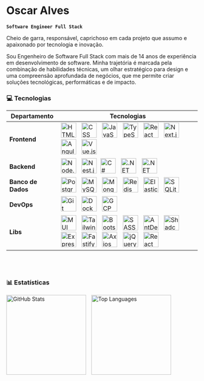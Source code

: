 # Oscar Alves

**`Software Engineer Full Stack`**

Cheio de garra, responsável, caprichoso em cada projeto que assumo e apaixonado por tecnologia e inovação.

Sou Engenheiro de Software Full Stack com mais de 14 anos de experiência em desenvolvimento de software. Minha trajetória é marcada pela combinação de habilidades técnicas, um olhar estratégico para design e uma compreensão aprofundada de negócios, que me permite criar soluções tecnológicas, performáticas e de impacto.

### 💻 Tecnologias

| Departamento       | Tecnologias                                                                                                                                                                                                                                                                                                                                                                                                                                                                                                                                                                                                                                                                                                                                                                                                                                                                                                                                                                                                                                                                                                                                                                                                                                                                                                                                                                                                                                                                                                                                                                                                                                                                                                                                                                                                                                                                                       |
| ------------------ | ------------------------------------------------------------------------------------------------------------------------------------------------------------------------------------------------------------------------------------------------------------------------------------------------------------------------------------------------------------------------------------------------------------------------------------------------------------------------------------------------------------------------------------------------------------------------------------------------------------------------------------------------------------------------------------------------------------------------------------------------------------------------------------------------------------------------------------------------------------------------------------------------------------------------------------------------------------------------------------------------------------------------------------------------------------------------------------------------------------------------------------------------------------------------------------------------------------------------------------------------------------------------------------------------------------------------------------------------------------------------------------------------------------------------------------------------------------------------------------------------------------------------------------------------------------------------------------------------------------------------------------------------------------------------------------------------------------------------------------------------------------------------------------------------------------------------------------------------------------------------------------------------- |
| **Frontend**       | <img alt="HTML" title="HTML" height="40" style="margin-right:10px" src="https://cdn.jsdelivr.net/gh/devicons/devicon@latest/icons/html5/html5-original.svg" /> <img alt="CSS" title="CSS" height="40" style="margin-right:10px" src="https://cdn.jsdelivr.net/gh/devicons/devicon@latest/icons/css3/css3-original.svg" /> <img alt="JavaScript" title="JavaScript" height="40" style="margin-right:10px" src="https://cdn.jsdelivr.net/gh/devicons/devicon@latest/icons/javascript/javascript-original.svg" /> <img alt="TypeScript" title="TypeScript" height="40" style="margin-right:10px" src="https://cdn.jsdelivr.net/gh/devicons/devicon@latest/icons/typescript/typescript-original.svg" /> <img alt="React" title="React" height="40" style="margin-right:10px" src="https://cdn.jsdelivr.net/gh/devicons/devicon@latest/icons/react/react-original.svg" /> <img alt="Next.js" title="Next.js" height="40" style="margin-right:10px" src="https://cdn.jsdelivr.net/gh/devicons/devicon@latest/icons/nextjs/nextjs-original.svg" /> <img alt="Angular" title="Angular" height="40" style="margin-right:10px" src="https://cdn.jsdelivr.net/gh/devicons/devicon/icons/angularjs/angularjs-original.svg" /> <img alt="Vue.js" title="Vue.js" height="40" style="margin-right:10px" src="https://cdn.jsdelivr.net/gh/devicons/devicon@latest/icons/vuejs/vuejs-original.svg" />                                                                                                                                                                                                                                                                                                                                                                                                                                                                                                              |
| **Backend**        | <img alt="Node.js" title="Node.js" height="40" style="margin-right:10px" src="https://cdn.jsdelivr.net/gh/devicons/devicon/icons/nodejs/nodejs-original.svg" /> <img alt="Nest.js" title="Nest.js" height="40" style="margin-right:10px" src="https://cdn.jsdelivr.net/gh/devicons/devicon@latest/icons/nestjs/nestjs-original.svg" /><img alt="C#" title="C#" height="40" style="margin-right:10px" src="https://cdn.jsdelivr.net/gh/devicons/devicon/icons/csharp/csharp-original.svg" /> <img alt=".NET" title=".NET" height="40" style="margin-right:10px" src="https://cdn.jsdelivr.net/gh/devicons/devicon/icons/dot-net/dot-net-plain-wordmark.svg" /> <img alt=".NET Core" title=".NET Core" height="40" style="margin-right:10px" src="https://cdn.jsdelivr.net/gh/devicons/devicon/icons/dotnetcore/dotnetcore-original.svg" />                                                                                                                                                                                                                                                                                                                                                                                                                                                                                                                                                                                                                                                                                                                                                                                                                                                                                                                                                                                                                                                         |
| **Banco de Dados** | <img alt="PostgreSQL" title="PostgreSQL" height="40" style="margin-right:10px" src="https://cdn.jsdelivr.net/gh/devicons/devicon/icons/postgresql/postgresql-original.svg" /> <img alt="MySQL" title="MySQL" height="40" style="margin-right:10px" src="https://cdn.jsdelivr.net/gh/devicons/devicon/icons/mysql/mysql-original.svg" /> <img alt="MongoDB" title="MongoDB" height="40" style="margin-right:10px" src="https://cdn.jsdelivr.net/gh/devicons/devicon/icons/mongodb/mongodb-original.svg" /> <img alt="Redis" title="Redis" height="40" style="margin-right:10px" src="https://cdn.jsdelivr.net/gh/devicons/devicon/icons/redis/redis-original.svg" /> <img alt="ElasticSearch" title="ElasticSearch" height="40" style="margin-right:10px" src="https://cdn.jsdelivr.net/gh/devicons/devicon@latest/icons/elasticsearch/elasticsearch-original.svg" /> <img alt="SQLite" title="SQLite" height="40" style="margin-right:10px" src="https://cdn.jsdelivr.net/gh/devicons/devicon@latest/icons/sqlite/sqlite-original.svg" />                                                                                                                                                                                                                                                                                                                                                                                                                                                                                                                                                                                                                                                                                                                                                                                                                                                    |
| **DevOps**         | <img alt="Git" title="Git" height="40" style="margin-right:10px" src="https://cdn.jsdelivr.net/gh/devicons/devicon@latest/icons/git/git-original.svg" /> <img alt="Docker" title="Docker" height="40" style="margin-right:10px" src="https://cdn.jsdelivr.net/gh/devicons/devicon/icons/docker/docker-original.svg" /> <img alt="GCP" title="GCP" height="40" style="margin-right:10px" src="https://cdn.jsdelivr.net/gh/devicons/devicon/icons/googlecloud/googlecloud-original.svg" />                                                                                                                                                                                                                                                                                                                                                                                                                                                                                                                                                                                                                                                                                                                                                                                                                                                                                                                                                                                                                                                                                                                                                                                                                                                                                                                                                                                                          |
| **Libs**           | <img alt="MUI" title="MUI" height="40" style="margin-right:10px" src="https://cdn.jsdelivr.net/gh/devicons/devicon@latest/icons/materialui/materialui-original.svg" /> <img alt="Tailwind" title="Tailwind" height="40" style="margin-right:10px" src="https://cdn.jsdelivr.net/gh/devicons/devicon@latest/icons/tailwindcss/tailwindcss-original.svg" /> <img alt="Bootstrap" title="Bootstrap" height="40" style="margin-right:10px" src="https://cdn.jsdelivr.net/gh/devicons/devicon@latest/icons/bootstrap/bootstrap-original.svg" /> <img alt="SASS" title="SASS" height="40" style="margin-right:10px" src="https://cdn.jsdelivr.net/gh/devicons/devicon@latest/icons/sass/sass-original.svg" /> <img alt="AntDesign" title="AntDesign" height="40" style="margin-right:10px" src="https://cdn.jsdelivr.net/gh/devicons/devicon@latest/icons/antdesign/antdesign-original.svg" /> <img alt="Shadcn UI" title="Shadcn UI" height="40" style="margin-right:10px" src="https://ui.shadcn.com/apple-touch-icon.png" /> <img alt="Express" title="Express" height="40" style="margin-right:10px" src="https://cdn.jsdelivr.net/gh/devicons/devicon/icons/express/express-original.svg" /> <img alt="Fastify" title="Fastify" height="40" style="margin-right:10px" src="https://cdn.jsdelivr.net/gh/devicons/devicon/icons/fastify/fastify-original.svg" /> <img alt="Axios" title="Axios" height="40" style="margin-right:10px" src="https://cdn.jsdelivr.net/gh/devicons/devicon@latest/icons/axios/axios-plain.svg" /> <img alt="jQuery" title="jQuery" height="40" style="margin-right:10px" src="https://cdn.jsdelivr.net/gh/devicons/devicon@latest/icons/jquery/jquery-plain-wordmark.svg" /> <img alt="React Router" title="React Router" height="40" style="margin-right:10px" src="https://cdn.jsdelivr.net/gh/devicons/devicon@latest/icons/reactrouter/reactrouter-original.svg" /> |

<br/>
<br/>

### 📊 Estatísticas
<img
    alt="GitHub Stats"
    height="210"
    style="padding-right: 10px;"
    src="https://github-readme-stats-pearl-nine-64.vercel.app/api?username=oskaralves&show_icons=true&theme=tokyonight&include_all_commits=true&count_private=true&cache_seconds=1800&locale=pt-br"
/>
<img
    alt="Top Languages"
    height="210"
    src="https://github-readme-stats-pearl-nine-64.vercel.app/api/top-langs/?username=oskaralves&theme=tokyonight&layout=compact&custom_title=Tecnologias&count_private=true&langs_count=9&cache_seconds=1800"
/>

